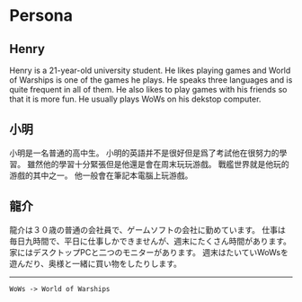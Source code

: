 # Persona
## Henry
Henry is a 21-year-old university student. 
He likes playing games and World of Warships is one of the games he plays. 
He speaks three languages and is quite frequent in all of them. 
He also likes to play games with his friends so that it is more fun. 
He usually plays WoWs on his dekstop computer.
## 小明
小明是一名普通的高中生。
小明的英語并不是很好但是爲了考試他在很努力的學習。
雖然他的學習十分緊張但是他還是會在周末玩玩游戲。
戰艦世界就是他玩的游戲的其中之一。
他一般會在筆記本電腦上玩游戲。
## 龍介
龍介は３０歳の普通の会社員で、ゲームソフトの会社に勤めています。
仕事は毎日九時間で、平日に仕事しかできませんが、週末にたくさん時間があります。
家にはデスクトップPCと二つのモニターがあります。
週末はたいていWoWsを遊んだり、奥様と一緒に買い物をしたりします。

***
`WoWs -> World of Warships`
